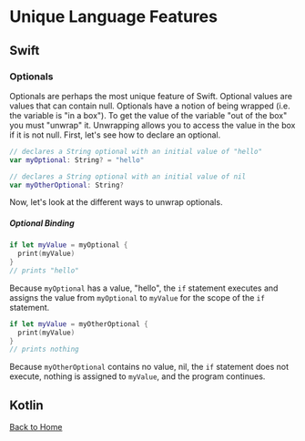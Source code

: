 # Unique Language Features
## Swift
### Optionals
Optionals are perhaps the most unique feature of Swift. Optional values are values that can contain null. Optionals have a notion of being wrapped (i.e. the variable is "in a box"). To get the value of the variable "out of the box" you must "unwrap" it. Unwrapping allows you to access the value in the box if it is not null. First, let's see how to declare an optional.

```Swift
// declares a String optional with an initial value of "hello"
var myOptional: String? = "hello"

// declares a String optional with an initial value of nil
var myOtherOptional: String?
```

Now, let's look at the different ways to unwrap optionals.
##### Optional Binding

```Swift
if let myValue = myOptional {
  print(myValue)
}
// prints "hello"
```
Because `myOptional` has a value, "hello", the `if` statement executes and assigns the value from `myOptional` to `myValue` for the scope of the `if` statement.

```Swift
if let myValue = myOtherOptional {
  print(myValue)
}
// prints nothing
```
Because `myOtherOptional` contains no value, nil, the `if` statement does not execute, nothing is assigned to `myValue`, and the program continues.



## Kotlin
[Back to Home](../README.md)
